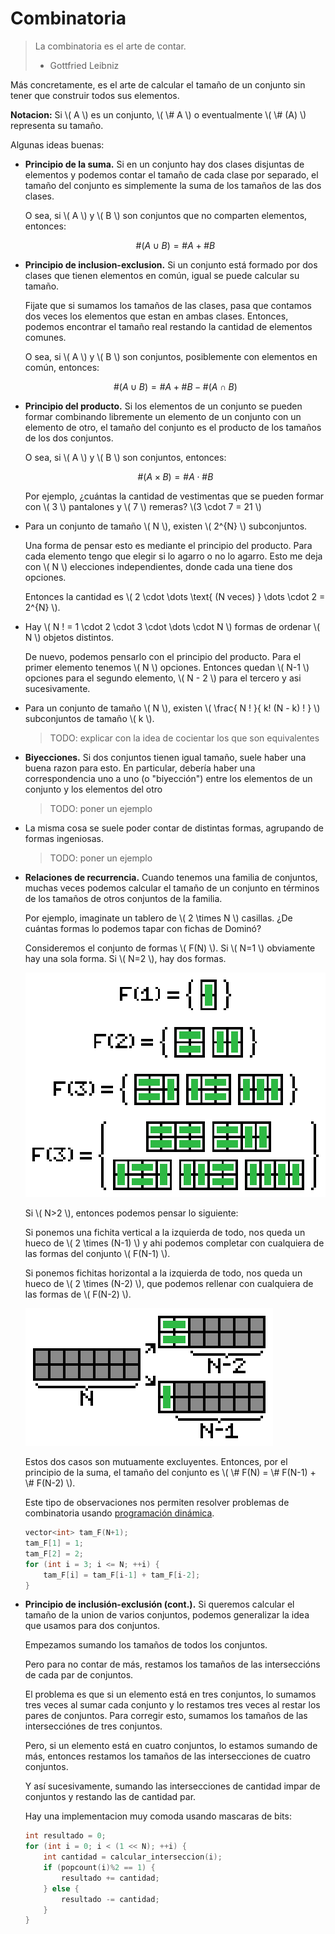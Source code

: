 <script src="https://polyfill.io/v3/polyfill.min.js?features=es6"></script>
<script src="mathjax-config.js"></script>
<script id="MathJax-script" async src="https://cdn.jsdelivr.net/npm/mathjax@3/es5/tex-mml-chtml.js"></script>

# Combinatoria

> La combinatoria es el arte de contar.
>
> - Gottfried Leibniz

Más concretamente, es el arte de calcular el tamaño de un conjunto sin tener que
construir todos sus elementos.

**Notacion:** Si \\( A \\) es un conjunto, \\( \\# A \\) o eventualmente
\\( \\# (A) \\) representa su tamaño.

Algunas ideas buenas:

- **Principio de la suma.** Si en un conjunto hay dos clases disjuntas de
  elementos y podemos contar el tamaño de cada clase por separado, el tamaño
  del conjunto es simplemente la suma de los tamaños de las dos clases.

  O sea, si \\( A \\) y \\( B \\) son conjuntos que no comparten elementos,
  entonces:

  $$ \#(A \cup B) = \# A + \# B $$

- **Principio de inclusion-exclusion.** Si un conjunto está formado por dos
  clases que tienen elementos en común, igual se puede calcular su tamaño.

  Fijate que si sumamos los tamaños de las clases, pasa que contamos dos veces
  los elementos que estan en ambas clases. Entonces, podemos encontrar el tamaño
  real restando la cantidad de elementos comunes.

  O sea, si \\( A \\) y \\( B \\) son conjuntos, posiblemente con elementos en
  común, entonces:

  $$ \# (A \cup B) = \# A + \# B - \# (A \cap B) $$

- **Principio del producto.** Si los elementos de un conjunto se pueden formar
  combinando libremente un elemento de un conjunto con un elemento de otro, el
  tamaño del conjunto es el producto de los tamaños de los dos conjuntos.

  O sea, si \\( A \\) y \\( B \\) son conjuntos, entonces:

  $$ \# (A \times B) = \# A \cdot \# B $$

  Por ejemplo, ¿cuántas la cantidad de vestimentas que se pueden formar con
  \\( 3 \\) pantalones y \\( 7 \\) remeras? \\(3 \cdot 7 = 21 \\)

- Para un conjunto de tamaño \\( N \\), existen \\( 2^{N} \\) subconjuntos.

  Una forma de pensar esto es mediante el principio del producto. Para cada
  elemento tengo que elegir si lo agarro o no lo agarro. Esto me deja con
  \\( N \\) elecciones independientes, donde cada una tiene dos opciones.

  Entonces la cantidad es
  \\( 2 \cdot \dots \text{ (N veces) } \dots \cdot 2 = 2^{N} \\).

- Hay \\( N ! = 1 \cdot 2 \cdot 3 \cdot \dots \cdot N \\) formas de ordenar
  \\( N \\) objetos distintos.

  De nuevo, podemos pensarlo con el principio del producto. Para el primer
  elemento tenemos \\( N \\) opciones. Entonces quedan \\( N-1 \\) opciones para
  el segundo elemento, \\( N - 2 \\) para el tercero y asi sucesivamente.

- Para un conjunto de tamaño \\( N \\), existen
  \\( \frac{ N ! }{ k! (N - k) ! } \\) subconjuntos de tamaño \\( k \\).

  > TODO: explicar con la idea de cocientar los que son equivalentes

- **Biyecciones.** Si dos conjuntos tienen igual tamaño, suele haber una buena
  razon para esto. En particular, debería haber una correspondencia uno a uno (o
  "biyección") entre los elementos de un conjunto y los elementos del otro

  > TODO: poner un ejemplo

- La misma cosa se suele poder contar de distintas formas, agrupando de formas
  ingeniosas.

  > TODO: poner un ejemplo

- **Relaciones de recurrencia.** Cuando tenemos una familia de conjuntos, muchas
  veces podemos calcular el tamaño de un conjunto en términos de los tamaños de
  otros conjuntos de la familia.

  Por ejemplo, imaginate un tablero de \\( 2 \times N \\) casillas. ¿De cuántas
  formas lo podemos tapar con fichas de Dominó?

  Consideremos el conjunto de formas \\( F(N) \\). Si \\( N=1 \\) obviamente hay
  una sola forma. Si \\( N=2 \\), hay dos formas.

  <img alt="casos hasta N=4" src="img/fibo-casos-chicos.png" style="image-rendering: pixelated; width: 508px">

  Si \\( N>2 \\), entonces
  podemos pensar lo siguiente:

  Si ponemos una fichita vertical a la izquierda de todo, nos queda un hueco de
  \\( 2 \times (N-1) \\) y ahi podemos completar con cualquiera de las formas
  del conjunto \\( F(N-1) \\).

  Si ponemos fichitas horizontal a la izquierda de todo, nos queda un hueco de
  \\( 2 \times (N-2) \\), que podemos rellenar con cualquiera de las formas de
  \\( F(N-2) \\).

  <img alt="casos hasta N=4" src="img/fibo-caso-general.png" style="image-rendering: pixelated; width: 396px">

  Estos dos casos son mutuamente excluyentes. Entonces, por el principio de la
  suma, el tamaño del conjunto es \\( \\# F(N) = \\# F(N-1) + \\# F(N-2) \\).

  Este tipo de observaciones nos permiten resolver problemas de combinatoria
  usando [programación dinámica]( dp ).

  ```c++
  vector<int> tam_F(N+1);
  tam_F[1] = 1;
  tam_F[2] = 2;
  for (int i = 3; i <= N; ++i) {
	  tam_F[i] = tam_F[i-1] + tam_F[i-2];
  }
  ```

- **Principio de inclusión-exclusión (cont.).** Si queremos calcular el tamaño
  de la union de varios conjuntos, podemos generalizar la idea que usamos para
  dos conjuntos.

  Empezamos sumando los tamaños de todos los conjuntos.

  Pero para no contar de más, restamos los tamaños de las interseccións de cada
  par de conjuntos.

  El problema es que si un elemento está en tres conjuntos, lo sumamos tres
  veces al sumar cada conjunto y lo restamos tres veces al restar los pares de
  conjuntos. Para corregir esto, sumamos los tamaños de las intersecciónes de
  tres conjuntos.

  Pero, si un elemento está en cuatro conjuntos, lo estamos sumando de más,
  entonces restamos los tamaños de las intersecciones de cuatro conjuntos.

  Y así sucesivamente, sumando las intersecciones de cantidad impar de conjuntos
  y restando las de cantidad par.

  Hay una implementacion muy comoda usando mascaras de bits:

  ```c++
  int resultado = 0;
  for (int i = 0; i < (1 << N); ++i) {
	  int cantidad = calcular_interseccion(i);
	  if (popcount(i)%2 == 1) {
		  resultado += cantidad;
	  } else {
		  resultado -= cantidad;
	  }
  }
  ```
